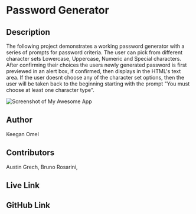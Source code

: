 # Password Generator

## Description 

The following project demonstrates a working password generator with a series of prompts for password criteria. The user can pick from different character sets Lowercase, Uppercase, Numeric and Special characters. After confirming their choices the users newly generated password is first previewed in an alert box, if confirmed, then displays in the HTML's text area. If the user doesnt choose any of the character set options, then the user will be taken back to the beginning starting with the prompt "You must choose at least one character type".

![Screenshot of My Awesome App](./)


## Author 

Keegan Omel

## Contributors

Austin Grech,
Bruno Rosarini,

## Live Link



## GitHub Link


